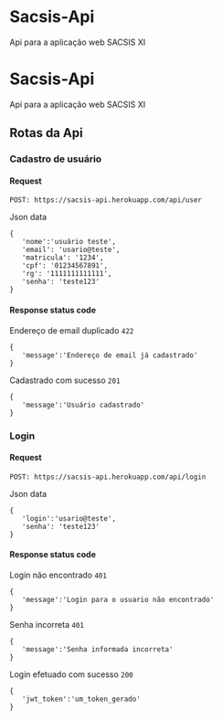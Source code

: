 # Sacsis-Api
Api para a aplicação web SACSIS XI
# Sacsis-Api

Api para a aplicação web SACSIS XI

## Rotas da Api

### Cadastro de usuário

#### Request

    POST: https://sacsis-api.herokuapp.com/api/user
Json data

    {
       'nome':'usuário teste',
       'email': 'usario@teste',
       'matricula': '1234',
       'cpf': '01234567891',
       'rg': '1111111111111',
       'senha': 'teste123'
    }
    
#### Response status code

Endereço de email duplicado `422`

    {
       'message':'Endereço de email já cadastrado'
    }
    
Cadastrado com sucesso `201`

    {
       'message':'Usuário cadastrado'
    }



### Login

#### Request

    POST: https://sacsis-api.herokuapp.com/api/login
Json data

    {
       'login':'usario@teste',
       'senha': 'teste123'
    }
    
#### Response status code

Login não encontrado `401`

    {
       'message':'Login para o usuario não encontrado'
    }
Senha incorreta `401`

    {
       'message':'Senha informada incorreta'
    }
Login efetuado com sucesso `200`

    {
       'jwt_token':'um_token_gerado'
    }
 

